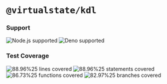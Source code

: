 # `@virtualstate/kdl`

[//]: # (badges)

### Support

 ![Node.js supported](https://img.shields.io/badge/node-%3E%3D16.0.0-blue) ![Deno supported](https://img.shields.io/badge/deno-%3E%3D1.17.0-blue) 

### Test Coverage

 ![88.96%25 lines covered](https://img.shields.io/badge/lines-88.96%25-brightgreen) ![88.96%25 statements covered](https://img.shields.io/badge/statements-88.96%25-brightgreen) ![86.73%25 functions covered](https://img.shields.io/badge/functions-86.73%25-brightgreen) ![82.97%25 branches covered](https://img.shields.io/badge/branches-82.97%25-brightgreen)

[//]: # (badges)

